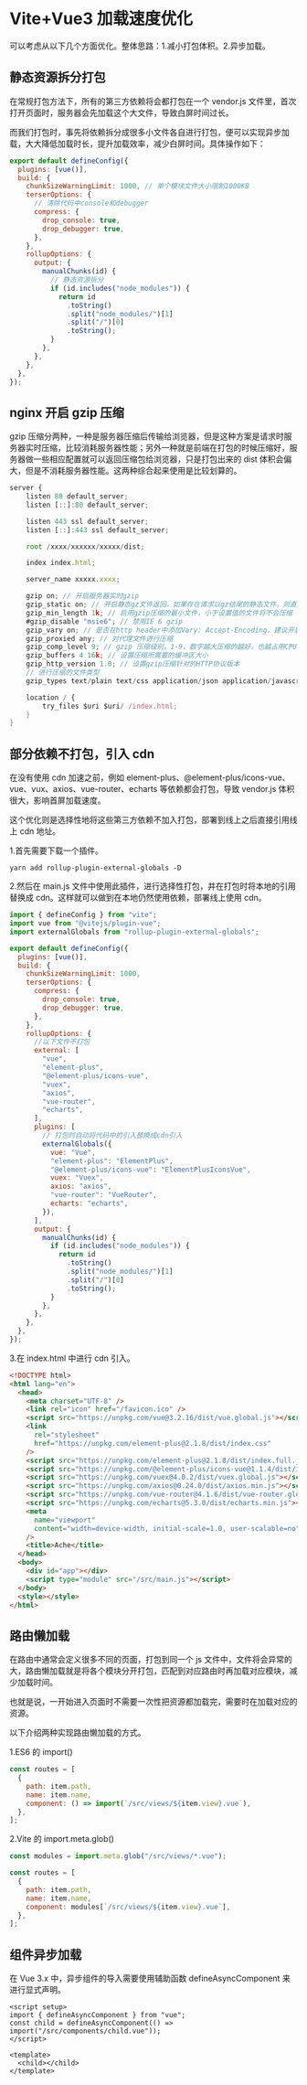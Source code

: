 # Vite+Vue3 加载速度优化

可以考虑从以下几个方面优化。整体思路：1.减小打包体积。2.异步加载。

## 静态资源拆分打包

在常规打包方法下，所有的第三方依赖将会都打包在一个 vendor.js 文件里，首次打开页面时，服务器会先加载这个大文件，导致白屏时间过长。

而我们打包时，事先将依赖拆分成很多小文件各自进行打包，便可以实现异步加载，大大降低加载时长，提升加载效率，减少白屏时间。具体操作如下：

```js
export default defineConfig({
  plugins: [vue()],
  build: {
    chunkSizeWarningLimit: 1000, // 单个模块文件大小限制1000KB
    terserOptions: {
      // 清除代码中console和debugger
      compress: {
        drop_console: true,
        drop_debugger: true,
      },
    },
    rollupOptions: {
      output: {
        manualChunks(id) {
          // 静态资源拆分
          if (id.includes("node_modules")) {
            return id
              .toString()
              .split("node_modules/")[1]
              .split("/")[0]
              .toString();
          }
        },
      },
    },
  },
});
```

## nginx 开启 gzip 压缩

gzip 压缩分两种，一种是服务器压缩后传输给浏览器，但是这种方案是请求时服务器实时压缩，比较消耗服务器性能；另外一种就是前端在打包的时候压缩好，服务器做一些相应配置就可以返回压缩包给浏览器，只是打包出来的 dist 体积会偏大，但是不消耗服务器性能。这两种综合起来使用是比较划算的。

```js
server {
	listen 80 default_server;
	listen [::]:80 default_server;

	listen 443 ssl default_server;
	listen [::]:443 ssl default_server;

	root /xxxx/xxxxxx/xxxxx/dist;

	index index.html;

	server_name xxxxx.xxxx;

    gzip on; // 开启服务器实时gzip
    gzip_static on; // 开启静态gz文件返回，如果存在请求以gz结尾的静态文件，则直接返回该文件
    gzip_min_length 1k; // 启用gzip压缩的最小文件，小于设置值的文件将不会压缩
    #gzip_disable "msie6"; // 禁用IE 6 gzip
    gzip_vary on; // 是否在http header中添加Vary: Accept-Encoding，建议开启
    gzip_proxied any; // 对代理文件进行压缩
    gzip_comp_level 9; // gzip 压缩级别，1-9，数字越大压缩的越好，也越占用CPU时间
    gzip_buffers 4 16k; // 设置压缩所需要的缓冲区大小
    gzip_http_version 1.0; // 设置gzip压缩针对的HTTP协议版本
    // 进行压缩的文件类型
    gzip_types text/plain text/css application/json application/javascript text/xml application/xml application/xml+rss text/javascript image/jpeg image/gif image/png image/svg+xml;

	location / {
		try_files $uri $uri/ /index.html;
	}
}
```

## 部分依赖不打包，引入 cdn

在没有使用 cdn 加速之前，例如 element-plus、@element-plus/icons-vue、vue、vux、axios、vue-router、echarts 等依赖都会打包，导致 vendor.js 体积很大，影响首屏加载速度。

这个优化则是选择性地将这些第三方依赖不加入打包，部署到线上之后直接引用线上 cdn 地址。

1.首先需要下载一个插件。

```
yarn add rollup-plugin-external-globals -D
```

2.然后在 main.js 文件中使用此插件，进行选择性打包，并在打包时将本地的引用替换成 cdn。这样就可以做到在本地仍然使用依赖，部署线上使用 cdn。

```js
import { defineConfig } from "vite";
import vue from "@vitejs/plugin-vue";
import externalGlobals from "rollup-plugin-external-globals";

export default defineConfig({
  plugins: [vue()],
  build: {
    chunkSizeWarningLimit: 1000,
    terserOptions: {
      compress: {
        drop_console: true,
        drop_debugger: true,
      },
    },
    rollupOptions: {
      //以下文件不打包
      external: [
        "vue",
        "element-plus",
        "@element-plus/icons-vue",
        "vuex",
        "axios",
        "vue-router",
        "echarts",
      ],
      plugins: [
        // 打包时自动将代码中的引入替换成cdn引入
        externalGlobals({
          vue: "Vue",
          "element-plus": "ElementPlus",
          "@element-plus/icons-vue": "ElementPlusIconsVue",
          vuex: "Vuex",
          axios: "axios",
          "vue-router": "VueRouter",
          echarts: "echarts",
        }),
      ],
      output: {
        manualChunks(id) {
          if (id.includes("node_modules")) {
            return id
              .toString()
              .split("node_modules/")[1]
              .split("/")[0]
              .toString();
          }
        },
      },
    },
  },
});
```

3.在 index.html 中进行 cdn 引入。

```html
<!DOCTYPE html>
<html lang="en">
  <head>
    <meta charset="UTF-8" />
    <link rel="icon" href="/favicon.ico" />
    <script src="https://unpkg.com/vue@3.2.16/dist/vue.global.js"></script>
    <link
      rel="stylesheet"
      href="https://unpkg.com/element-plus@2.1.8/dist/index.css"
    />
    <script src="https://unpkg.com/element-plus@2.1.8/dist/index.full.js"></script>
    <script src="https://unpkg.com/@element-plus/icons-vue@1.1.4/dist/index.iife.min.js"></script>
    <script src="https://unpkg.com/vuex@4.0.2/dist/vuex.global.js"></script>
    <script src="https://unpkg.com/axios@0.24.0/dist/axios.min.js"></script>
    <script src="https://unpkg.com/vue-router@4.1.6/dist/vue-router.global.js"></script>
    <script src="https://unpkg.com/echarts@5.3.0/dist/echarts.min.js"></script>
    <meta
      name="viewport"
      content="width=device-width, initial-scale=1.0, user-scalable=no"
    />
    <title>Ache</title>
  </head>
  <body>
    <div id="app"></div>
    <script type="module" src="/src/main.js"></script>
  </body>
  <style></style>
</html>
```

## 路由懒加载

在路由中通常会定义很多不同的页面，打包到同一个 js 文件中，文件将会异常的大，路由懒加载就是将各个模块分开打包，匹配到对应路由时再加载对应模块，减少加载时间。

也就是说，一开始进入页面时不需要一次性把资源都加载完，需要时在加载对应的资源。

以下介绍两种实现路由懒加载的方式。

1.ES6 的 import()

```js
const routes = [
  {
    path: item.path,
    name: item.name,
    component: () => import(`/src/views/${item.view}.vue`),
  },
];
```

2.Vite 的 import.meta.glob()

```js
const modules = import.meta.glob("/src/views/*.vue");

const routes = [
  {
    path: item.path,
    name: item.name,
    component: modules[`/src/views/${item.view}.vue`],
  },
];
```

## 组件异步加载

在 Vue 3.x 中，异步组件的导入需要使用辅助函数 defineAsyncComponent 来进行显式声明。

```vue
<script setup>
import { defineAsyncComponent } from "vue";
const child = defineAsyncComponent(() => import("/src/components/child.vue"));
</script>

<template>
  <child></child>
</template>
```
